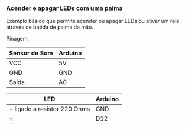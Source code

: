 ### Acender e apagar LEDs com uma palma

Exemplo básico que permite acender ou apagar LEDs ou ativar um relé através de batida de palma da mão.

Pinagem:

|Sensor de Som|Arduino|
|-|-|
|VCC|5V|
|GND|GND|
|Saída|A0|

|LED|Arduino|
|-|-|
|- ligado a resistor 220 Ohms|GND|
|+|D12|

